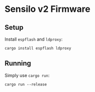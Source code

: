 # Sensilo v2 Firmware

## Setup

Install `espflash` and `ldproxy`:

    cargo install espflash ldproxy

## Running

Simply use `cargo run`:

    cargo run --release